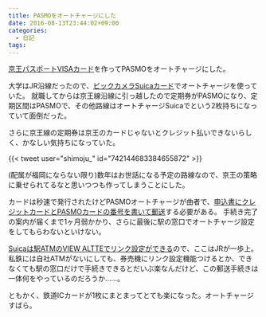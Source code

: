 ```yaml
---
title: PASMOをオートチャージにした
date: 2016-08-13T23:44:02+09:00
categories:
  - 日記
tags:
---
```


[京王パスポートVISAカード](http://www.keio-passport.co.jp/make/passport_visa.html)を作ってPASMOをオートチャージにした。

大学はJR沿線だったので、[ビックカメラSuicaカード](https://www.jreast.co.jp/card/first/bic/)でオートチャージを使っていた。
就職してからは京王線沿線に引っ越したので定期券がPASMOになり、定期区間はPASMOで、その他路線はオートチャージSuicaでという2枚持ちになっていて面倒だった。

さらに京王線の定期券は京王のカードじゃないとクレジット払いできないらしく、かなしい気持ちになっていた。

{{< tweet user="shimoju_" id="742144683384655872" >}}

(配属が福岡にならない限り)数年はお世話になる予定の路線なので、京王の策略に乗せられてるなと思いつつも作ってしまうことにした。

カードは秒速で発行されたけどPASMOオートチャージが曲者で、[申込書にクレジットカードとPASMOカードの番号を書いて郵送](http://www.pasmo.co.jp/use/autocharge/application.html)する必要がある。
手続き完了の案内が届くまで1ヶ月弱かかり、さらに最後に駅の窓口でオートチャージ設定をしてもらわないといけない。

[Suicaは駅ATMのVIEW ALTTEでリンク設定ができる](https://www.jreast.co.jp/card/function/autocharge/use_suica.html)ので、ここはJRが一歩上。
私鉄には自社ATMがないにしても、券売機にリンク設定機能つけるとか、できなくても駅の窓口だけで手続きできるとだいぶ楽なんだけど、この郵送手続きは一体何をやっているのだろうか……。

ともかく、鉄道ICカードが1枚にまとまってとても楽になった。オートチャージすばら。
